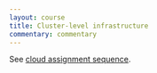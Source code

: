 ```yaml
---
layout: course
title: Cluster-level infrastructure
commentary: commentary
---
```

See [cloud assignment sequence](cloud.html#infrastructure).
